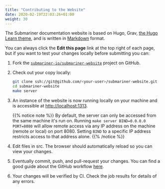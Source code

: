 ```yaml
---
title: "Contributing to the Website"
date: 2020-02-19T22:03:26+01:00
weight: 30
---
```


The Submariner documentation website is based on Hugo, Grav,
[the Hugo Learn theme](https://themes.gohugo.io/themes/hugo-theme-learn/), and is written in
[Markdown](https://www.markdownguide.org/getting-started/) format.

You can always click the **Edit this page** link at the top right of each page, but if you want to test your changes locally before
submitting you can:

1. Fork the [`submariner-io/submariner-website`](https://github.com/submariner-io/submariner-website/fork) project on GitHub.
2. Check out your copy locally:

    ```bash
    git clone ssh://git@github.com/<your-user>/submariner-website.git
    cd submariner-website
    make server
    ```

3. An instance of the website is now running locally on your machine and is accessible at <http://localhost:1313>.

   {{% notice note %}}
By default, the server can only be accessed from the same machine it's run on.
Running `make server BIND=0.0.0.0 PORT=8080` will allow remote access via any IP address on the machine (remote or local) on port 8080.
Setting `BIND` to a specific IP address restricts access to that address alone.
   {{% /notice %}}
4. Edit files in src. The browser should automatically reload so you can view your changes.
5. Eventually commit, push, and pull-request your changes. You can find a good guide about the GitHub workflow
   [here](https://git-scm.com/book/en/v2/GitHub-Contributing-to-a-Project).
6. Your changes will be verified by CI. Check the job results for details of any errors.
